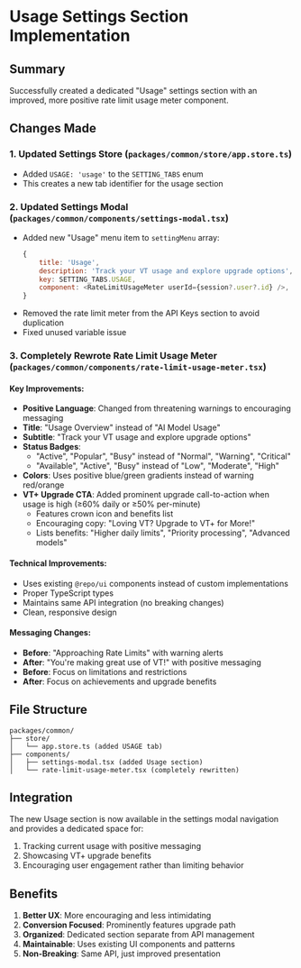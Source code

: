 # Usage Settings Section Implementation

## Summary
Successfully created a dedicated "Usage" settings section with an improved, more positive rate limit usage meter component.

## Changes Made

### 1. Updated Settings Store (`packages/common/store/app.store.ts`)
- Added `USAGE: 'usage'` to the `SETTING_TABS` enum
- This creates a new tab identifier for the usage section

### 2. Updated Settings Modal (`packages/common/components/settings-modal.tsx`)
- Added new "Usage" menu item to `settingMenu` array:
  ```javascript
  {
      title: 'Usage',
      description: 'Track your VT usage and explore upgrade options',
      key: SETTING_TABS.USAGE,
      component: <RateLimitUsageMeter userId={session?.user?.id} />,
  }
  ```
- Removed the rate limit meter from the API Keys section to avoid duplication
- Fixed unused variable issue

### 3. Completely Rewrote Rate Limit Usage Meter (`packages/common/components/rate-limit-usage-meter.tsx`)

#### Key Improvements:
- **Positive Language**: Changed from threatening warnings to encouraging messaging
- **Title**: "Usage Overview" instead of "AI Model Usage"
- **Subtitle**: "Track your VT usage and explore upgrade options"
- **Status Badges**: 
  - "Active", "Popular", "Busy" instead of "Normal", "Warning", "Critical"
  - "Available", "Active", "Busy" instead of "Low", "Moderate", "High"
- **Colors**: Uses positive blue/green gradients instead of warning red/orange
- **VT+ Upgrade CTA**: Added prominent upgrade call-to-action when usage is high (≥60% daily or ≥50% per-minute)
  - Features crown icon and benefits list
  - Encouraging copy: "Loving VT? Upgrade to VT+ for More!"
  - Lists benefits: "Higher daily limits", "Priority processing", "Advanced models"

#### Technical Improvements:
- Uses existing `@repo/ui` components instead of custom implementations
- Proper TypeScript types
- Maintains same API integration (no breaking changes)
- Clean, responsive design

#### Messaging Changes:
- **Before**: "Approaching Rate Limits" with warning alerts
- **After**: "You're making great use of VT!" with positive messaging
- **Before**: Focus on limitations and restrictions
- **After**: Focus on achievements and upgrade benefits

## File Structure
```
packages/common/
├── store/
│   └── app.store.ts (added USAGE tab)
├── components/
│   ├── settings-modal.tsx (added Usage section)
│   └── rate-limit-usage-meter.tsx (completely rewritten)
```

## Integration
The new Usage section is now available in the settings modal navigation and provides a dedicated space for:
1. Tracking current usage with positive messaging
2. Showcasing VT+ upgrade benefits
3. Encouraging user engagement rather than limiting behavior

## Benefits
1. **Better UX**: More encouraging and less intimidating
2. **Conversion Focused**: Prominently features upgrade path
3. **Organized**: Dedicated section separate from API management
4. **Maintainable**: Uses existing UI components and patterns
5. **Non-Breaking**: Same API, just improved presentation
